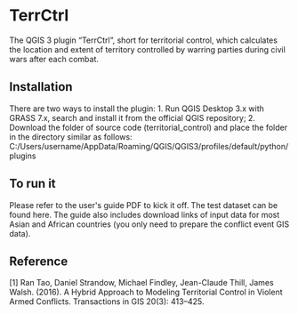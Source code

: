 # TerrCtrl
The QGIS 3 plugin “TerrCtrl”, short for territorial control, which calculates the location and extent of territory controlled by warring parties during civil wars after each combat.
## Installation
There are two ways to install the plugin: 1. Run QGIS Desktop 3.x with GRASS 7.x, search and install it from the official QGIS repository; 2. Download the folder of source code (territorial_control) and place the folder in the directory similar as follows: C:/Users/username/AppData/Roaming/QGIS/QGIS3/profiles/default/python/plugins 
## To run it
Please refer to the user's guide PDF to kick it off. The test dataset can be found here. The guide also includes download links of input data for most Asian and African countries (you only need to prepare the conflict event GIS data). 
## Reference
[1] Ran Tao, Daniel Strandow, Michael Findley, Jean-Claude Thill, James Walsh. (2016). A Hybrid Approach to Modeling Territorial Control in Violent Armed Conflicts. Transactions in GIS 20(3): 413–425.
